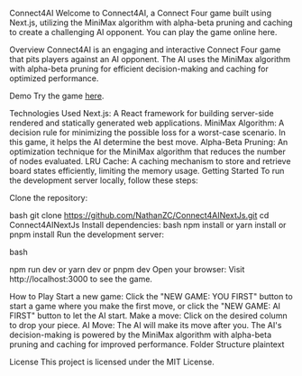 Connect4AI
Welcome to Connect4AI, a Connect Four game built using Next.js, utilizing the MiniMax algorithm with alpha-beta pruning and caching to create a challenging AI opponent. You can play the game online here.

Overview
Connect4AI is an engaging and interactive Connect Four game that pits players against an AI opponent. The AI uses the MiniMax algorithm with alpha-beta pruning for efficient decision-making and caching for optimized performance.

Demo
Try the game [here](https://connect4ai.vercel.app/).

Technologies Used
Next.js: A React framework for building server-side rendered and statically generated web applications.
MiniMax Algorithm: A decision rule for minimizing the possible loss for a worst-case scenario. In this game, it helps the AI determine the best move.
Alpha-Beta Pruning: An optimization technique for the MiniMax algorithm that reduces the number of nodes evaluated.
LRU Cache: A caching mechanism to store and retrieve board states efficiently, limiting the memory usage.
Getting Started
To run the development server locally, follow these steps:

Clone the repository:

bash
git clone https://github.com/NathanZC/Connect4AINextJs.git
cd Connect4AINextJs
Install dependencies:
bash
npm install
 or
yarn install
 or
pnpm install
Run the development server:

bash

npm run dev
 or
yarn dev
 or
pnpm dev
Open your browser: Visit http://localhost:3000 to see the game.

How to Play
Start a new game: Click the "NEW GAME: YOU FIRST" button to start a game where you make the first move, or click the "NEW GAME: AI FIRST" button to let the AI start.
Make a move: Click on the desired column to drop your piece.
AI Move: The AI will make its move after you. The AI's decision-making is powered by the MiniMax algorithm with alpha-beta pruning and caching for improved performance.
Folder Structure
plaintext

License
This project is licensed under the MIT License.
